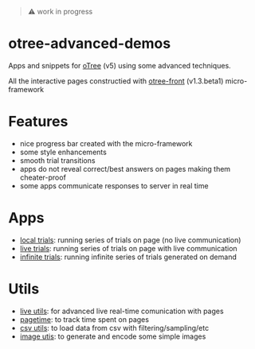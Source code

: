 > :warning: work in progress

# otree-advanced-demos

Apps and snippets for [oTree](https://www.otree.org/) (v5) using some advanced techniques.

All the interactive pages constructied with [otree-front](https://github.com/qwiglydee/otree-front) (v1.3.beta1) micro-framework

# Features

- nice progress bar created with the micro-framework
- some style enhancements
- smooth trial transitions
- apps do not reveal correct/best answers on pages making them cheater-proof
- some apps communicate responses to server in real time

# Apps

- [local trials](trials_local): running series of trials on page (no live communication)
- [live trials](trials_live): running series of trials on page with live communication
- [infinite trials](trials_infinite): running infinite series of trials generated on demand

# Utils

- [live utils](utils/live_utils.py): for advanced live real-time comunication with pages
- [pagetime](utils/pagetime.py): to track time spent on pages
- [csv utils](utils/csv_utils.py): to load data from csv with filtering/sampling/etc
- [image utis](utils/image_utils.py): to generate and encode some simple images
